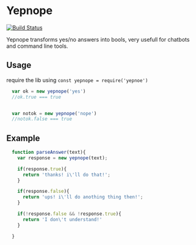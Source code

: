 Yepnope
=======
[![Build Status](https://travis-ci.org/entomb/yepnope.svg?branch=master)](https://travis-ci.org/entomb/yepnope)

Yepnope transforms yes/no answers into bools, very usefull for chatbots and command line tools.

## Usage
require the lib using `const yepnope = require('yepnoe')`

```javascript
  var ok = new yepnope('yes')
  //ok.true === true


  var notok = new yepnope('nope')
  //notok.false === true
```

## Example
```javascript
  function parseAnswer(text){
    var response = new yepnope(text);

    if(response.true){
      return 'thanks! i\'ll do that!';
    }

    if(response.false){
      return 'ups! i\'ll do anothing thing then!';
    }

    if(!response.false && !response.true){
      return 'I don\'t understand!'
    }

  }
```
